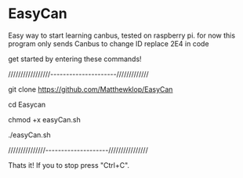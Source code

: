# EasyCan
Easy way to start learning canbus, tested on raspberry pi.
for now this program only sends Canbus
to change ID replace 2E4 in code


get started by entering these commands!

/////////////////---------------------/////////////


git clone https://github.com/Matthewklop/EasyCan

cd Easycan

chmod +x easyCan.sh

./easyCan.sh


///////////////--------------------////////////////

Thats it! If you to stop press "Ctrl+C".
